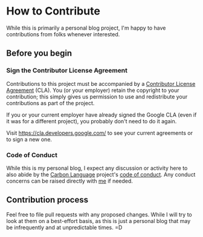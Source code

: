 # How to Contribute

While this is primarily a personal blog project, I'm happy to have contributions
from folks whenever interested.

## Before you begin

### Sign the Contributor License Agreement

Contributions to this project must be accompanied by a
[Contributor License Agreement](https://cla.developers.google.com/about) (CLA).
You (or your employer) retain the copyright to your contribution; this simply
gives us permission to use and redistribute your contributions as part of the
project.

If you or your current employer have already signed the Google CLA (even if it
was for a different project), you probably don't need to do it again.

Visit <https://cla.developers.google.com/> to see your current agreements or to
sign a new one.

### Code of Conduct

While this is my personal blog, I expect any discussion or activity here to also
abide by the [Carbon Language](https://github.com/carbon-language/carbon-lang)
project's
[code of conduct](https://github.com/carbon-language/carbon-lang/blob/trunk/CODE_OF_CONDUCT.md).
Any conduct concerns can be raised directly with
[me](https://github.com/chandlerc) if needed.

## Contribution process

Feel free to file pull requests with any proposed changes. While I will try to
look at them on a best-effort basis, as this is just a personal blog that may be
infrequently and at unpredictable times. =D
